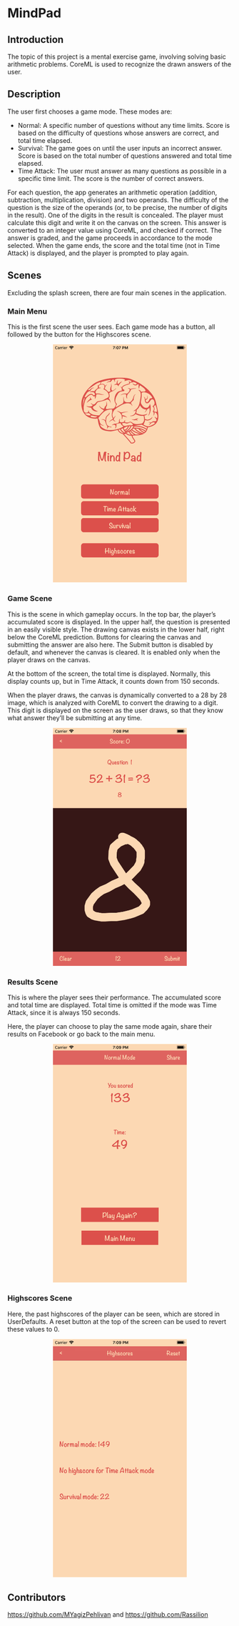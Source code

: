 # MindPad
## Introduction
The topic of this project is a mental exercise game, involving solving basic arithmetic problems. CoreML is used to recognize the drawn answers of the user.

## Description
The user first chooses a game mode. These modes are:

-	Normal: A specific number of questions without any time limits. Score is based on the difficulty of questions whose answers are correct, and total time elapsed.
-	Survival: The game goes on until the user inputs an incorrect answer. Score is based on the total number of questions answered and total time elapsed.
-	Time Attack: The user must answer as many questions as possible in a specific time limit. The score is the number of correct answers.

For each question, the app generates an arithmetic operation (addition, subtraction, multiplication, division) and two operands. The difficulty of the question is the size of the operands (or, to be precise, the number of digits in the result). One of the digits in the result is concealed. The player must calculate this digit and write it on the canvas on the screen. This answer is converted to an integer value using CoreML, and checked if correct. The answer is graded, and the game proceeds in accordance to the mode selected.
When the game ends, the score and the total time (not in Time Attack) is displayed, and the player is prompted to play again.

## Scenes
Excluding the splash screen, there are four main scenes in the application.

### Main Menu
This is the first scene the user sees. Each game mode has a button, all followed by the button for the Highscores scene.

<p align="center">
<img src="screens/Simulator%20Screen%20Shot%20-%20iPhone%208%20Plus%20-%202018-01-02%20at%2019.08.05.png?raw=true" width="300">
</p>
 
### Game Scene
This is the scene in which gameplay occurs. In the top bar, the player’s accumulated score is displayed. In the upper half, the question is presented in an easily visible style. The drawing canvas exists in the lower half, right below the CoreML prediction. Buttons for clearing the canvas and submitting the answer are also here. The Submit button is disabled by default, and whenever the canvas is cleared. It is enabled only when the player draws on the canvas.

At the bottom of the screen, the total time is displayed. Normally, this display counts up, but in Time Attack, it counts down from 150 seconds.

When the player draws, the canvas is dynamically converted to a 28 by 28 image, which is analyzed with CoreML to convert the drawing to a digit. This digit is displayed on the screen as the user draws, so that they know what answer they’ll be submitting at any time.

<p align="center">
<img src="screens/Simulator%20Screen%20Shot%20-%20iPhone%208%20Plus%20-%202018-01-02%20at%2019.08.55.png?raw=true" width="300">
</p>

### Results Scene
This is where the player sees their performance. The accumulated score and total time are displayed. Total time is omitted if the mode was Time Attack, since it is always 150 seconds.

Here, the player can choose to play the same mode again, share their results on Facebook or go back to the main menu.

<p align="center">
<img src="screens/Simulator%20Screen%20Shot%20-%20iPhone%208%20Plus%20-%202018-01-02%20at%2019.09.43.png?raw=true" width="300">
</p>

### Highscores Scene
Here, the past highscores of the player can be seen, which are stored in UserDefaults. A reset button at the top of the screen can be used to revert these values to 0.

<p align="center">
<img src="screens/Simulator%20Screen%20Shot%20-%20iPhone%208%20Plus%20-%202018-01-02%20at%2019.09.52.png?raw=true" width="300">
</p>

## Contributors
https://github.com/MYagizPehlivan and https://github.com/Rassilion
